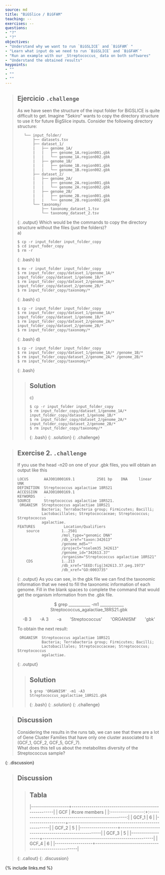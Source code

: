 ```yaml
---
source: md
title: "BiGSlice / BiGFAM"
teaching: --
exercises: --
questions:
- "?"
- "?"
objectives:
- "Understand why we want to run `BiGSLICE` and `BiGFAM` "
- "Learn what input do we need to run `BiGSLICE` and `BiGFAM`"
- "Run an example with our _Streptococcus_ data on both softwares"
- "Understand the obtained results"
keypoints:
- ""  
- ""
- ""
---
```


> ## Ejercicio `.challenge`
> As we have seen the structure of the input folder for BiGSLICE is quite difficult to get. Imagine "Sekiro" wants to copy the directory structure to use it for future BigSlice inputs.
> Consider the following directory structure:
> ~~~
>    └── input_folder/                    
>        ├── datasets.tsv           
>        ├── dataset_1/
>        |   ├── genome_1A/
>        |   |   ├── genome_1A.region001.gbk
>        |   |   └── genome_1A.region002.gbk
>        |   ├── genome_1B/
>        |   |   ├── genome_1B.region001.gbk
>        |   |   └── genome_1B.region002.gbk
>        ├── dataset_2/
>        |   ├── genome_2A/
>        |   |   ├── genome_2A.region001.gbk
>        |   |   └── genome_2A.region002.gbk
>        |   ├── genome_2B/
>        |   |   ├── genome_2B.region001.gbk
>        |   |   └── genome_2B.region002.gbk
>        └── taxonomy/
>            ├── taxonomy_dataset_1.tsv
>            └── taxonomy_dataset_2.tsv                     
> ~~~
> {: .output}
> Which would be the commands to copy the directory structure without the files (just the folders)? <br>
> a)
> ~~~
> $ cp -r input_folder input_folder_copy
> $ cd input_foder_copy
> $ rm -r
> ~~~
> {: .bash}
> b)
> ~~~
> $ mv -r input_folder input_folder_copy
> $ rm input_folder_copy/dataset_1/genome_1A/* input_folder_copy/dataset_1/genome_1B/*
> $ rm input_folder_copy/dataset_2/genome_2A/* input_folder_copy/dataset_2/genome_2B/*
> $ rm input_folder_copy/taxonomy/*
> ~~~
> {: .bash}
> c)
> ~~~
> $ cp -r input_folder input_folder_copy
> $ rm input_folder_copy/dataset_1/genome_1A/* input_folder_copy/dataset_1/genome_1B/*
> $ rm input_folder_copy/dataset_2/genome_2A/* input_folder_copy/dataset_2/genome_2B/*
> $ rm input_folder_copy/taxonomy/*
> ~~~
> {: .bash}
> d)
> ~~~
> $ cp -r input_folder input_folder_copy
> $ rm input_folder_copy/dataset_1/genome_1A/* /genome_1B/*
> $ rm input_folder_copy/dataset_2/genome_2A/* /genome_2B/*
> $ rm input_folder_copy/taxonomy/*
> ~~~
> {: .bash}
> > ## Solution
> > c)
> > ~~~
> > $ cp -r input_folder input_folder_copy
> > $ rm input_folder_copy/dataset_1/genome_1A/* input_folder_copy/dataset_1/genome_1B/*
> > $ rm input_folder_copy/dataset_2/genome_2A/* input_folder_copy/dataset_2/genome_2B/*
> > $ rm input_folder_copy/taxonomy/*
> > ~~~
> > {: .bash}
> {: .solution}
{: .challenge}

> ## Exercise 2. `.challenge`  
> If you use the head -n20 on one of your .gbk files, you will obtain an output like this
>~~~
>LOCUS       AAJO01000169.1          2501 bp    DNA     linear   UNK
>DEFINITION  Streptococcus agalactiae 18RS21
>ACCESSION   AAJO01000169.1
>KEYWORDS    .
>SOURCE      Streptococcus agalactiae 18RS21.
>  ORGANISM  Streptococcus agalactiae 18RS21
>            Bacteria; Terrabacteria group; Firmicutes; Bacilli;
>            Lactobacillales; Streptococcaceae; Streptococcus; Streptococcus
>            agalactiae.
>FEATURES             Location/Qualifiers
>     source          1..2501
>                     /mol_type="genomic DNA"
>                     /db_xref="taxon:342613"
>                     /genome_md5=""
>                     /project="nselem35_342613"
>                     /genome_id="342613.37"
>                     /organism="Streptococcus agalactiae 18RS21"
>     CDS             1..213
>                     /db_xref="SEED:fig|342613.37.peg.1973"
>                     /db_xref="GO:0003735"
>~~~
>{: .output}
> As you can see, in the gbk file we can find the taxonomic information that we need to fill the taxonomic information of each genome.
> Fill in the blank spaces to complete the command that would get the organism information from the .gbk file. 
> 
> <p style="text-align: center;"> $ grep ___________ -m1 ____________ Streptococcus_agalactiae_18RS21.gbk </p>
>  <p style="text-align: center;"> -B 3 &nbsp; &nbsp; &nbsp; -A 3 &nbsp; &nbsp; &nbsp; -a  &nbsp; &nbsp; &nbsp; 'Streptococcus' &nbsp; &nbsp; &nbsp; 'ORGANISM' &nbsp; &nbsp; &nbsp; 'gbk'</p>
> To obtain the next result:
> 
> ~~~
>  ORGANISM  Streptococcus agalactiae 18RS21
>            Bacteria; Terrabacteria group; Firmicutes; Bacilli;
>            Lactobacillales; Streptococcaceae; Streptococcus; Streptococcus
>            agalactiae.
> ~~~
> {: .output}  
> 
> > ## Solution
> > ~~~
> > $ grep 'ORGANISM' -m1 -A3 Streptococcus_agalactiae_18RS21.gbk
> > ~~~
> > {: .bash}
> {: .solution}
{: .challenge}

> ## Discussion
> Considering the results in the runs tab, we can see that there are a lot of Gene Cluster Families that have only one cluster associated to it (GCF_1, GCF_2, GCF_5, GCF_7). <br>
> What does this tell us about the metabolites diversity of the Streptococcus sample?
> 
{: .discussion}   

<!-- |-------------------+--------------------------------------------------------|
|        GCF        |                     #core members                      |
|:-----------------:+:------------------------------------------------------:|
|       GCF_1       |                            6                           |
|-------------------+--------------------------------------------------------|
|       GCF_2       |                            5                           |
|-------------------+--------------------------------------------------------|
|       GCF_3       |                            5                           |
|-------------------+--------------------------------------------------------|
|       GCF_4       |                            6                           |
|-------------------+--------------------------------------------------------| -->

> ## Discussion
> > ## Tabla
> > 
> > |-------------------+--------------------------------------------------------|
> > |        GCF        |                     #core members                      |
> > |:-----------------:+:------------------------------------------------------:|
> > |       GCF_1       |                            6                           |
> > |-------------------+--------------------------------------------------------|
> > |       GCF_2       |                            5                           |
> > |-------------------+--------------------------------------------------------|
> > |       GCF_3       |                            5                           |
> > |-------------------+--------------------------------------------------------|
> > |       GCF_4       |                            6                           |
> > |-------------------+--------------------------------------------------------|
> > 
> {: .callout}
{: .discussion}   

{% include links.md %}
